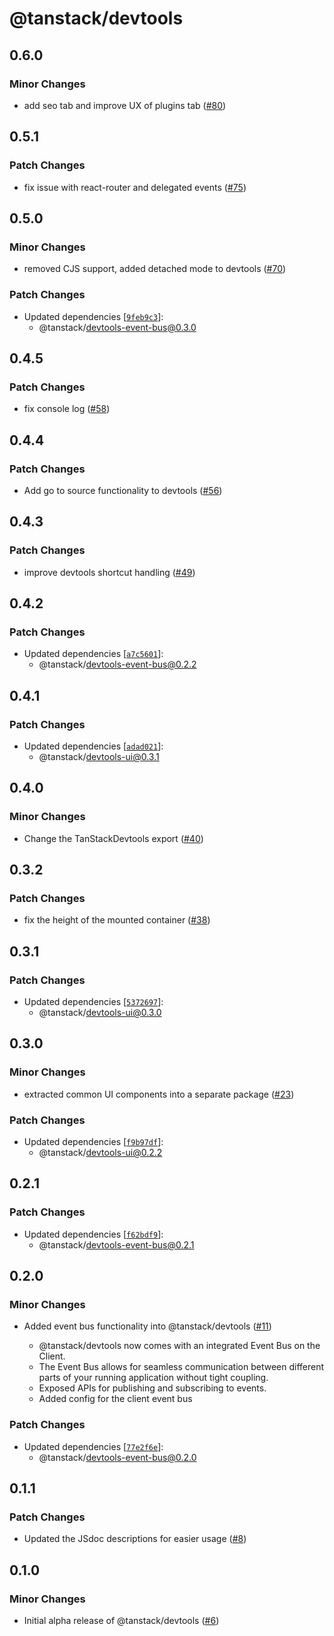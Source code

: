 # @tanstack/devtools

## 0.6.0

### Minor Changes

- add seo tab and improve UX of plugins tab ([#80](https://github.com/TanStack/devtools/pull/80))

## 0.5.1

### Patch Changes

- fix issue with react-router and delegated events ([#75](https://github.com/TanStack/devtools/pull/75))

## 0.5.0

### Minor Changes

- removed CJS support, added detached mode to devtools ([#70](https://github.com/TanStack/devtools/pull/70))

### Patch Changes

- Updated dependencies [[`9feb9c3`](https://github.com/TanStack/devtools/commit/9feb9c33517bda2e515b00d423bedab2502c9981)]:
  - @tanstack/devtools-event-bus@0.3.0

## 0.4.5

### Patch Changes

- fix console log ([#58](https://github.com/TanStack/devtools/pull/58))

## 0.4.4

### Patch Changes

- Add go to source functionality to devtools ([#56](https://github.com/TanStack/devtools/pull/56))

## 0.4.3

### Patch Changes

- improve devtools shortcut handling ([#49](https://github.com/TanStack/devtools/pull/49))

## 0.4.2

### Patch Changes

- Updated dependencies [[`a7c5601`](https://github.com/TanStack/devtools/commit/a7c5601607a8f2ee293f23f10f434c623f0b7761)]:
  - @tanstack/devtools-event-bus@0.2.2

## 0.4.1

### Patch Changes

- Updated dependencies [[`adad021`](https://github.com/TanStack/devtools/commit/adad0217e25044993bc24f19cd06ce546433b5ba)]:
  - @tanstack/devtools-ui@0.3.1

## 0.4.0

### Minor Changes

- Change the TanStackDevtools export ([#40](https://github.com/TanStack/devtools/pull/40))

## 0.3.2

### Patch Changes

- fix the height of the mounted container ([#38](https://github.com/TanStack/devtools/pull/38))

## 0.3.1

### Patch Changes

- Updated dependencies [[`5372697`](https://github.com/TanStack/devtools/commit/5372697a58bfd60f4c25f0d3f7291c2d1b473b09)]:
  - @tanstack/devtools-ui@0.3.0

## 0.3.0

### Minor Changes

- extracted common UI components into a separate package ([#23](https://github.com/TanStack/devtools/pull/23))

### Patch Changes

- Updated dependencies [[`f9b97df`](https://github.com/TanStack/devtools/commit/f9b97dfbfdb3b6eccf51cba2655b8bd542f21bfa)]:
  - @tanstack/devtools-ui@0.2.2

## 0.2.1

### Patch Changes

- Updated dependencies [[`f62bdf9`](https://github.com/TanStack/devtools/commit/f62bdf903591fad15cccab93290a95c194c99b51)]:
  - @tanstack/devtools-event-bus@0.2.1

## 0.2.0

### Minor Changes

- Added event bus functionality into @tanstack/devtools ([#11](https://github.com/TanStack/devtools/pull/11))

  - @tanstack/devtools now comes with an integrated Event Bus on the Client.
  - The Event Bus allows for seamless communication between different parts of your running application
    without tight coupling.
  - Exposed APIs for publishing and subscribing to events.
  - Added config for the client event bus

### Patch Changes

- Updated dependencies [[`77e2f6e`](https://github.com/TanStack/devtools/commit/77e2f6e8d3d5cc82b8d37fcc00c01078e9960003)]:
  - @tanstack/devtools-event-bus@0.2.0

## 0.1.1

### Patch Changes

- Updated the JSdoc descriptions for easier usage ([#8](https://github.com/TanStack/devtools/pull/8))

## 0.1.0

### Minor Changes

- Initial alpha release of @tanstack/devtools ([#6](https://github.com/TanStack/devtools/pull/6))
